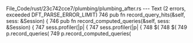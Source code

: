 File_Code/rust/23c742cce7/plumbing/plumbing_after.rs --- Text (2 errors, exceeded DFT_PARSE_ERROR_LIMIT)
746             pub fn record_query_hits(&self, sess: &Session) {                                                                                            746             pub fn record_computed_queries(&self, sess: &Session) {
747                 sess.profiler(|p| {                                                                                                                      747                 sess.profiler(|p| {
748                     $(                                                                                                                                   748                     $(
749                         p.record_queries(                                                                                                                749                         p.record_computed_queries(

